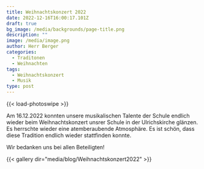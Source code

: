 ```yaml
---
title: Weihnachtskonzert 2022
date: 2022-12-16T16:00:17.101Z
draft: true
bg_image: /media/backgrounds/page-title.png
description: ""
image: /media/image.png
author: Herr Berger
categories:
  - Traditonen
  - Weihnachten
tags:
  - Weihnachtskonzert
  - Musik
type: post
---
```

{{< load-photoswipe >}}

A﻿m 16.12.2022 konnten unsere musikalischen Talente der Schule endlich wieder beim Weihnachtskonzert unsrer Schule in der Ulrichskirche glänzen. Es herrschte wieder eine atemberaubende Atmosphäre. Es ist schön, dass diese Tradition endlich wieder stattfinden konnte.

W﻿ir bedanken uns bei allen Beteiligten!


{{< gallery dir="media/blog/Weihnachtskonzert2022" >}}
